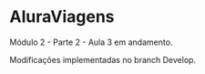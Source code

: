 # AluraViagens


Módulo 2 - Parte 2 - Aula 3 em andamento.

Modificações implementadas no branch Develop.
